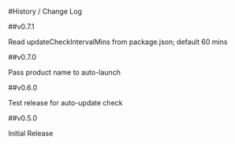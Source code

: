 #History / Change Log

##v0.7.1

Read updateCheckIntervalMins from package.json; default 60 mins

##v0.7.0

Pass product name to auto-launch

##v0.6.0

Test release for auto-update check

##v0.5.0

Initial Release
